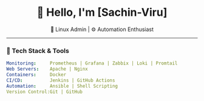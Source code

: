 <h1 align="center">👋 Hello, I'm [Sachin-Viru]</h1>

<p align="center">
  🐧 Linux Admin | ⚙️ Automation Enthusiast
</p>

---

### 🧰 Tech Stack & Tools

```yaml
Monitoring:     Prometheus | Grafana | Zabbix | Loki | Promtail
Web Servers:    Apache | Nginx
Containers:     Docker
CI/CD:          Jenkins | GitHub Actions
Automation:     Ansible | Shell Scripting
Version Control:Git | GitHub
